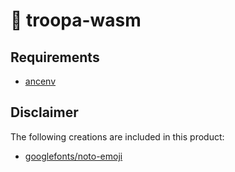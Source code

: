 # 👀 troopa-wasm

## Requirements

- [ancenv](https://scrapbox.io/hata6502/ancenv)

## Disclaimer

The following creations are included in this product:

- [googlefonts/noto-emoji](https://github.com/googlefonts/noto-emoji/blob/main/fonts/LICENSE)
